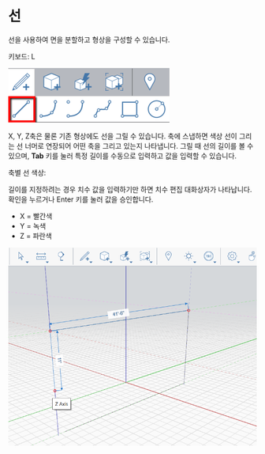 # 선

선을 사용하여 면을 분할하고 형상을 구성할 수 있습니다.

키보드: L

![](../.gitbook/assets/line_toolbar.png)

X, Y, Z축은 물론 기존 형상에도 선을 그릴 수 있습니다. 축에 스냅하면 색상 선이 그리는 선 너머로 연장되어 어떤 축을 그리고 있는지 나타냅니다. 그릴 때 선의 길이를 볼 수 있으며, **Tab** 키를 눌러 특정 길이를 수동으로 입력하고 값을 입력할 수 있습니다.

축별 선 색상:

길이를 지정하려는 경우 치수 값을 입력하기만 하면 치수 편집 대화상자가 나타납니다. 확인을 누르거나 Enter 키를 눌러 값을 승인합니다.

* X = 빨간색
* Y = 녹색
* Z = 파란색

![](../.gitbook/assets/lines.png)

